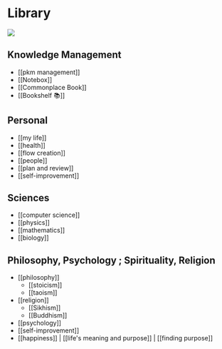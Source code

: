# Library

![](https://miro.medium.com/v2/resize:fit:1200/1*6Jp3vJWe7VFlFHZ9WhSJng.jpeg)

## Knowledge Management
- [[pkm management]]
- [[Notebox]]
- [[Commonplace Book]]
- [[Bookshelf 📚]]
## Personal
- [[my life]]
- [[health]]
- [[flow creation]]
- [[people]]
- [[plan and review]]
- [[self-improvement]]

## Sciences
- [[computer science]]
- [[physics]]
- [[mathematics]]
- [[biology]]

## Philosophy, Psychology ; Spirituality, Religion
- [[philosophy]]
	- [[stoicism]]
	- [[taoism]]
- [[religion]]
	- [[Sikhism]]
	- [[Buddhism]]
- [[psychology]]
- [[self-improvement]]
- [[happiness]] | [[life's meaning and purpose]] | [[finding purpose]] 